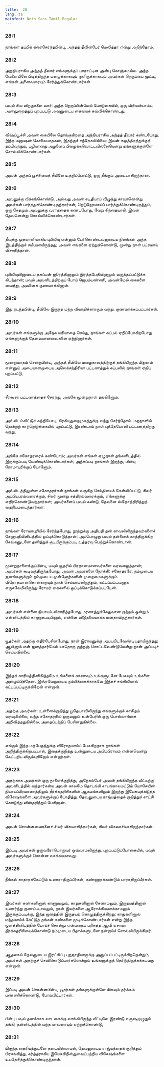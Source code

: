 ```yaml
---
title:  28
lang: ta
mainfont: Noto Sans Tamil Regular
---
```


###  28:1

நாங்கள் தப்பிக் கரைசேர்ந்தபின்பு, அந்தத் தீவின்பேர் மெலித்தா என்று அறிந்தோம்.

###  28:2

அந்நியராகிய அந்தத் தீவார் எங்களுக்குப் பாராட்டின அன்பு கொஞ்சமல்ல. அந்த வேளையிலே பிடித்திருந்த மழைக்காகவும் குளிருக்காகவும் அவர்கள் நெருப்பை மூட்டி, எங்கள் அனைவரையும் சேர்த்துக்கொண்டார்கள்.

###  28:3

பவுல் சில விறகுகளை வாரி அந்த நெருப்பின்மேல் போடுகையில், ஒரு விரியன்பாம்பு அனலுறைத்துப் புறப்பட்டு அவனுடைய கையைக் கவ்விக்கொண்டது.

###  28:4

விஷப்பூச்சி அவன் கையிலே தொங்குகிறதை அந்நியராகிய அந்தத் தீவார் கண்டபோது, இந்த மனுஷன் கொலைபாதகன், இதற்குச் சந்தேகமில்லை; இவன் சமுத்திரத்துக்குத் தப்பிவந்தும், பழியானது அழனைப் பிழைக்கவொட்டவில்லையென்று தங்களுக்குள்ளே சொல்லிக்கொண்டார்கள்.

###  28:5

அவன் அந்தப் பூச்சியைத் தீயிலே உதறிப்போட்டு, ஒரு தீங்கும் அடையாதிருந்தான்.

###  28:6

அவனுக்கு வீக்கங்கொண்டு, அல்லது அவன் சடிதியாய் விழுந்து சாவானென்று அவர்கள் பார்த்துக்கொண்டிருந்தார்கள்; நெடுநேரமாய்ப் பார்த்துக்கொண்டிருந்தும், ஒரு சேதமும் அவனுக்கு வராததைக் கண்டபோது, வேறு சிந்தையாகி, இவன் தேவனென்று சொல்லிக்கொண்டார்கள்.

###  28:7

தீவுக்கு முதலாளியாகிய புபிலியு என்னும் பேர்கொண்டவனுடைய நிலங்கள் அந்த இடத்திற்குச் சமீபமாயிருந்தது; அவன் எங்களை ஏற்றுக்கொண்டு, மூன்று நாள் பட்சமாய் விசாரித்தான்.

###  28:8

புபிலியுவினுடைய தகப்பன் ஜூரத்தினாலும் இரத்தபேதியினாலும் வருத்தப்பட்டுக்க கிடந்தான்; பவுல் அவனிடத்திற்குப் போய் ஜெபம்பண்ணி, அவன்மேல் கைகளை வைத்து, அவனைக் குணமாக்கினான்.

###  28:9

இது நடந்தபின்பு, தீவிலே இருந்த மற்ற வியாதிக்காரரும் வந்து. குணமாக்கப்பட்டார்கள்.

###  28:10

அவர்கள் எங்களுக்கு அநேக மரியாதை செய்து, நாங்கள் கப்பல் ஏறிப்போகிறபோது எங்களுக்குத் தேவையானவைகளை ஏற்றினார்கள்.

###  28:11

மூன்றுமாதம் சென்றபின்பு, அந்தத் தீவிலே மழைகாலத்திற்குத் தங்கியிருந்த மிதுனம் என்னும் அடையாளமுடைய அலெக்சந்திரியா பட்டணத்துக் கப்பலில் நாங்கள் ஏறிப் புறப்பட்டு,

###  28:12

சீரகூசா பட்டணத்தைச் சேர்ந்து, அங்கே மூன்றுநாள் தங்கினோம்.

###  28:13

அவ்விடம்விட்டுச் சுற்றியோடி, ரேகியுதுறைமுகத்துக்கு வந்து சேர்ந்தோம். மறநாளில் தென்றற் காற்றெடுக்கையில் புறப்பட்டு, இரண்டாம் நாள் புத்தேயோலி பட்டணத்திற்கு வந்து,

###  28:14

அங்கே சகோதரரைக் கண்டோம்; அவர்கள் எங்கள் ஏழுநாள் தங்களிடத்தில் இருக்கும்படி வேண்டிக்கொண்டார்கள்; அந்தப்படி நாங்கள் இருந்து, பின்பு ரோமாபுரிக்குப் போனோம்.

###  28:15

அவ்விடத்திலுள்ள சகோதரர்கள் நாங்கள் வருகிற செய்தியைக் கேள்விப்பட்டு, சிலர் அப்பியுபரம்வரைக்கும், சிலர் மூன்று சத்திரம்வரைக்கும், எங்களுக்கு எதிர்கொண்டுவந்தார்கள்; அவர்களைப் பவுல் கண்டு, தேவனை ஸ்தோத்திரித்துத் தைரியமடைந்தார்கள்.

###  28:16

நாங்கள் ரோமாபுரியில் சேர்ந்தபோது, நூற்றுக்கு அதிபதி தன் காவலிலிருந்தவர்களைச் சேனாபதியினிடத்தில் ஒப்புக்கொடுத்தான்; அப்பொழுது பவுல் தன்னைக் காத்திருக்கிற சேவகனுடனே தனித்துக் குடியிருக்கும்படி உத்தரவு பெற்றுக்கொண்டான்.

###  28:17

மூன்றுநாளைக்குப்பின்பு, பவுல் யூதரில் பிரதானமானவர்களை வரவழைத்தான்; அவர்கள் கூடிவந்திருந்தபோது, அவன் அவர்களை நோக்கி: சகோதரரே, நம்முடைய ஜனங்களுக்கும் நம்முடைய முன்னோர்களின் முறைமைகளுக்கும் விரோதமானதொன்றையும் நான் செய்யாமலிருந்தும், கட்டப்பட்டவனாக எருசலேமிலிருந்து ரோமர் கைகளில் ஒப்புக்கொடுக்கப்பட்டேன்.

###  28:18

அவர்கள் என்னை நியாயம் விசாரித்தபோது மரணத்துக்கேதுவான குற்றம் ஒன்றும் என்னிடத்தில் காணாதபடியினால், என்னை விடுதலையாக்க மனதாயிருந்தார்கள்.

###  28:19

யூதர்கள் அதற்கு எதிர்பேசினபோது, நான் இராயனுக்கு அபயமிடவேண்டியதாயிருந்தது; ஆயினும் என் ஜனத்தார்மேல் யாதொரு குற்றஞ் சொட்டவேண்டுமென்று நான் அப்படிச் செய்யவில்லை.

###  28:20

இந்தக் காரியத்தினிமித்தமே உங்களைக் காணவும் உங்களுடனே பேசவும் உங்களை அழைப்பித்தேன. இஸ்ரவேலுடைய நம்பிக்கைக்காகவே இந்தச் சங்கிலியால் கட்டப்பட்டிருக்கிறேன் என்றான்.

###  28:21

அதற்கு அவர்கள்: உன்னைக்குறித்து யூதேயாவிலிருந்து எங்களுக்குக் காகிதம் வரவுமில்லை, வந்த சகோதரரில் ஒருவனும் உன்பேரில் ஒரு பொல்லாங்கை அறிவித்ததுமில்லை, அதைப்பற்றிப் பேசினதுமில்லை.

###  28:22

எங்கும் இந்த மதபேதத்துக்கு விரோதமாய்ப் பேசுகிறதாக நாங்கள் அறிந்திருக்கிறபடியால், இதைக்குறித்து உன்னுடைய அபிப்பிராயம் என்னவென்று கேட்டறிய விரும்புகிறோம் என்றார்கள்.

###  28:23

அதற்காக அவர்கள் ஒரு நாளைக்குறித்து, அநேகம்பேர் அவன் தங்கியிருந்த வீட்டிற்கு அவனிடத்தில் வந்தார்கள்ய அவன் காலமே தொடங்கி சாயங்காலமட்டும் மோசேயின் நியாயப்பிரமாணத்திலும் தீர்க்கதரிசிகளின் ஆகமங்களிலும் இருந்து இயேசுவுக்கடுத்த விசேஷங்களை அவர்களுக்குப் போதித்து, தேவனுடைய ராஜ்யத்தைக் குறித்துச் சாட்சி கொடுத்து விஸ்தரித்துப் பேசினான்.

###  28:24

அவன் சொன்னவைகளைச் சிலர் விசுவாசித்தார்கள், சிலர் விசுவாசியாதிருந்தார்கள்.

###  28:25

இப்படி அவர்கள் ஒருவரோடொருவர் ஒவ்வாமலிருந்து, புறப்பட்டுப்போகையில், பவுல் அவர்களுக்குச் சொன்ன வாக்கயமாவது:

###  28:26

நீங்கல் காதாரக்கேட்டும் உணராதிருப்பீர்கள், கண்ணாரக்கண்டும் பாராதிருப்பீர்கள்.

###  28:27

இவர்கள் கண்களினால் காணாமலும், காதுகளினால் கேளாமலும், இருதயத்தினால் உணர்ந்து குணப்படாமலும், நான் இவர்களை ஆரோக்கியமாக்காமலும் இருக்கும்படிக்கு, இந்த ஜனத்தின் இருதயம் கொழுத்திருக்கிறது; காதுகளினால் மந்தமாய்க் கேட்டுத் தங்கள் கண்களை மூடிக்கொண்டார்கள் என்று இந்த ஜனத்தினிடத்தில் போய்ச் சொல்லு என்பதைப் பரிசுத்த ஆவி ஏசாயா தீர்க்கதரிசியைக்கொண்டு நம்முடைய பிதாக்களுடனே நன்றாய்ச் சொல்லியிருக்கிறார்.

###  28:28

ஆதலால் தேவனுடைய இரட்சிப்பு புறஜாதியாருக்கு அனுப்பப்பட்டிருக்கிறதென்றும், அவர்கள் அதற்குச் செவிகொடுப்பார்களென்றும் உங்களுக்குத் தெரிந்திருக்கக்கடவது என்றான்.

###  28:29

இப்படி அவன் சொன்னபின்பு, யூதர்கள் தங்களுக்குள்ளே மிகவும் தர்க்கம் பண்ணிக்கொண்டு, போய்விட்டார்கள்.

###  28:30

பின்பு பவுல் தனக்காக வாடகைக்கு வாங்கியிருந்த வீட்டிலே இரண்டு வருஷமுழுதும் தங்கி, தன்னிடத்தில் வந்த யாவரையும் ஏற்றுக்கொண்டு,

###  28:31

மிகுந்த தைரியத்துடனே தடையில்லாமல், தேவனுடைய ராஜ்யத்தைக் குறித்துப் பிரசங்கித்து, கர்த்தராகிய இயேசுகிறிஸ்துவைப்பற்றிய விசேஷங்களை உபதேசித்துக்கொண்டிருந்தான்.

